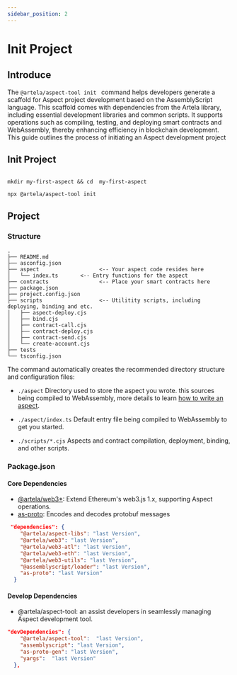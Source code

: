 ```yaml
---
sidebar_position: 2
---
```


# Init Project

## Introduce

The `@artela/aspect-tool init ` command helps developers generate a scaffold for Aspect project development based on the
AssemblyScript language. This scaffold comes with dependencies from the Artela library, including essential development
libraries and common scripts. It supports operations such as compiling, testing, and deploying smart contracts and
WebAssembly, thereby enhancing efficiency in blockchain development.  
This guide outlines the process of initiating an Aspect development project


## Init Project

```shell

mkdir my-first-aspect && cd  my-first-aspect

npx @artela/aspect-tool init
```

## Project 

### Structure

```shell
.
├── README.md
├── asconfig.json
├── aspect                   <-- Your aspect code resides here
│   └── index.ts       <-- Entry functions for the aspect
├── contracts                <-- Place your smart contracts here
├── package.json
├── project.config.json
├── scripts                  <-- Utilitity scripts, including deploying, binding and etc.
│   ├── aspect-deploy.cjs
│   ├── bind.cjs
│   ├── contract-call.cjs
│   ├── contract-deploy.cjs
│   ├── contract-send.cjs
│   └── create-account.cjs
├── tests
└── tsconfig.json

```

The command automatically creates the recommended directory structure and configuration files:

* `./aspect`  Directory used to store the aspect you wrote. this sources being compiled to WebAssembly, more details to learn [how to write an aspect](/develop/reference/aspect-lib/aspect-structure).

* `./aspect/index.ts` Default entry file being compiled to WebAssembly to get you started.

* `./scripts/*.cjs` Aspects and contract compilation, deployment, binding, and other scripts.

### Package.json

#### Core Dependencies

* [@artela/web3*](/develop/client/artela-web3.js): Extend Ethereum's web3.js 1.x, supporting Aspect operations.
* [as-proto](https://github.com/piotr-oles/as-proto): Encodes and decodes protobuf messages

```json
 "dependencies": {
    "@artela/aspect-libs": "last Version",
    "@artela/web3": "last Version",
    "@artela/web3-atl": "last Version",
    "@artela/web3-eth": "last Version",
    "@artela/web3-utils": "last Version",
    "@assemblyscript/loader": "last Version",
    "as-proto": "last Version"
  }
```

#### Develop Dependencies

* @artela/aspect-tool: an assist developers in seamlessly managing Aspect development tool.

```json
"devDependencies": {
    "@artela/aspect-tool":  "last Version",
    "assemblyscript": "last Version",
    "as-proto-gen": "last Version",
    "yargs":  "last Version"
  },
```